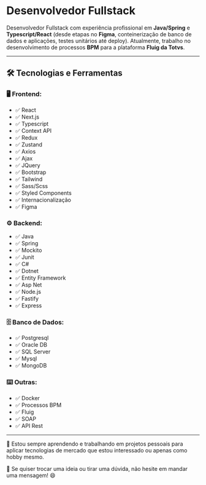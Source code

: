 # Desenvolvedor Fullstack

Desenvolvedor Fullstack com experiência profissional em **Java/Spring** e **Typescript/React** (desde etapas no **Figma**, conteinerização de banco de dados e aplicações, testes unitários até deploy). Atualmente, trabalho no desenvolvimento de processos **BPM** para a plataforma **Fluig da Totvs**.

---

## 🛠️ Tecnologias e Ferramentas

### 🖥️ Frontend:
- ✅ React
- ✅ Next.js
- ✅ Typescript
- ✅ Context API
- ✅ Redux
- ✅ Zustand
- ✅ Axios
- ✅ Ajax
- ✅ JQuery
- ✅ Bootstrap
- ✅ Tailwind
- ✅ Sass/Scss
- ✅ Styled Components
- ✅ Internacionalização
- ✅ Figma

### ⚙️ Backend:
- ✅ Java
- ✅ Spring
- ✅ Mockito
- ✅ Junit
- ✅ C#
- ✅ Dotnet
- ✅ Entity Framework
- ✅ Asp Net
- ✅ Node.js
- ✅ Fastify
- ✅ Express

### 🗄️ Banco de Dados:
- ✅ Postgresql
- ✅ Oracle DB
- ✅ SQL Server
- ✅ Mysql
- ✅ MongoDB

### ⌨️ Outras:
- ✅ Docker
- ✅ Processos BPM
- ✅ Fluig
- ✅ SOAP
- ✅ API Rest

---

🚀 Estou sempre aprendendo e trabalhando em projetos pessoais para aplicar tecnologias de mercado que estou interessado ou apenas como hobby mesmo.

📩 Se quiser trocar uma ideia ou tirar uma dúvida, não hesite em mandar uma mensagem! 😄
